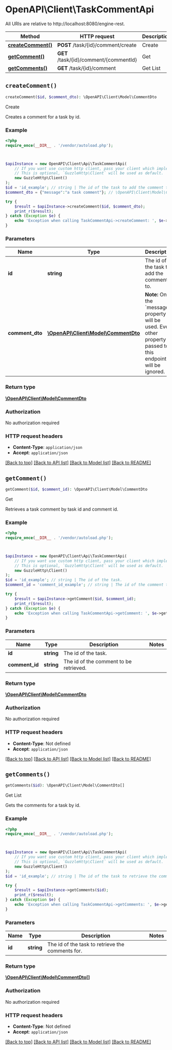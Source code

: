 # OpenAPI\Client\TaskCommentApi

All URIs are relative to http://localhost:8080/engine-rest.

Method | HTTP request | Description
------------- | ------------- | -------------
[**createComment()**](TaskCommentApi.md#createComment) | **POST** /task/{id}/comment/create | Create
[**getComment()**](TaskCommentApi.md#getComment) | **GET** /task/{id}/comment/{commentId} | Get
[**getComments()**](TaskCommentApi.md#getComments) | **GET** /task/{id}/comment | Get List


## `createComment()`

```php
createComment($id, $comment_dto): \OpenAPI\Client\Model\CommentDto
```

Create

Creates a comment for a task by id.

### Example

```php
<?php
require_once(__DIR__ . '/vendor/autoload.php');



$apiInstance = new OpenAPI\Client\Api\TaskCommentApi(
    // If you want use custom http client, pass your client which implements `GuzzleHttp\ClientInterface`.
    // This is optional, `GuzzleHttp\Client` will be used as default.
    new GuzzleHttp\Client()
);
$id = 'id_example'; // string | The id of the task to add the comment to.
$comment_dto = {"message":"a task comment"}; // \OpenAPI\Client\Model\CommentDto | **Note:** Only the `message` property will be used. Every other property passed to this endpoint will be ignored.

try {
    $result = $apiInstance->createComment($id, $comment_dto);
    print_r($result);
} catch (Exception $e) {
    echo 'Exception when calling TaskCommentApi->createComment: ', $e->getMessage(), PHP_EOL;
}
```

### Parameters

Name | Type | Description  | Notes
------------- | ------------- | ------------- | -------------
 **id** | **string**| The id of the task to add the comment to. |
 **comment_dto** | [**\OpenAPI\Client\Model\CommentDto**](../Model/CommentDto.md)| **Note:** Only the &#x60;message&#x60; property will be used. Every other property passed to this endpoint will be ignored. | [optional]

### Return type

[**\OpenAPI\Client\Model\CommentDto**](../Model/CommentDto.md)

### Authorization

No authorization required

### HTTP request headers

- **Content-Type**: `application/json`
- **Accept**: `application/json`

[[Back to top]](#) [[Back to API list]](../../README.md#endpoints)
[[Back to Model list]](../../README.md#models)
[[Back to README]](../../README.md)

## `getComment()`

```php
getComment($id, $comment_id): \OpenAPI\Client\Model\CommentDto
```

Get

Retrieves a task comment by task id and comment id.

### Example

```php
<?php
require_once(__DIR__ . '/vendor/autoload.php');



$apiInstance = new OpenAPI\Client\Api\TaskCommentApi(
    // If you want use custom http client, pass your client which implements `GuzzleHttp\ClientInterface`.
    // This is optional, `GuzzleHttp\Client` will be used as default.
    new GuzzleHttp\Client()
);
$id = 'id_example'; // string | The id of the task.
$comment_id = 'comment_id_example'; // string | The id of the comment to be retrieved.

try {
    $result = $apiInstance->getComment($id, $comment_id);
    print_r($result);
} catch (Exception $e) {
    echo 'Exception when calling TaskCommentApi->getComment: ', $e->getMessage(), PHP_EOL;
}
```

### Parameters

Name | Type | Description  | Notes
------------- | ------------- | ------------- | -------------
 **id** | **string**| The id of the task. |
 **comment_id** | **string**| The id of the comment to be retrieved. |

### Return type

[**\OpenAPI\Client\Model\CommentDto**](../Model/CommentDto.md)

### Authorization

No authorization required

### HTTP request headers

- **Content-Type**: Not defined
- **Accept**: `application/json`

[[Back to top]](#) [[Back to API list]](../../README.md#endpoints)
[[Back to Model list]](../../README.md#models)
[[Back to README]](../../README.md)

## `getComments()`

```php
getComments($id): \OpenAPI\Client\Model\CommentDto[]
```

Get List

Gets the comments for a task by id.

### Example

```php
<?php
require_once(__DIR__ . '/vendor/autoload.php');



$apiInstance = new OpenAPI\Client\Api\TaskCommentApi(
    // If you want use custom http client, pass your client which implements `GuzzleHttp\ClientInterface`.
    // This is optional, `GuzzleHttp\Client` will be used as default.
    new GuzzleHttp\Client()
);
$id = 'id_example'; // string | The id of the task to retrieve the comments for.

try {
    $result = $apiInstance->getComments($id);
    print_r($result);
} catch (Exception $e) {
    echo 'Exception when calling TaskCommentApi->getComments: ', $e->getMessage(), PHP_EOL;
}
```

### Parameters

Name | Type | Description  | Notes
------------- | ------------- | ------------- | -------------
 **id** | **string**| The id of the task to retrieve the comments for. |

### Return type

[**\OpenAPI\Client\Model\CommentDto[]**](../Model/CommentDto.md)

### Authorization

No authorization required

### HTTP request headers

- **Content-Type**: Not defined
- **Accept**: `application/json`

[[Back to top]](#) [[Back to API list]](../../README.md#endpoints)
[[Back to Model list]](../../README.md#models)
[[Back to README]](../../README.md)
